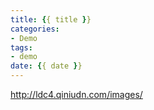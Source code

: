 ```yaml
---
title: {{ title }}
categories:
- Demo
tags:
- demo
date: {{ date }}
---
```


http://ldc4.qiniudn.com/images/